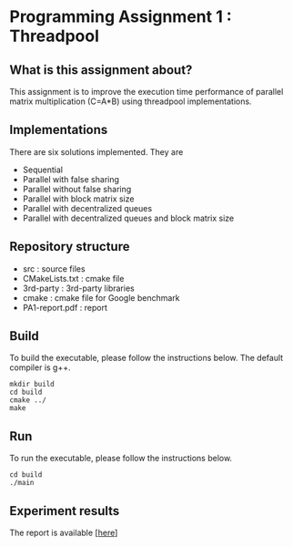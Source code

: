 # Programming Assignment 1 : Threadpool

## What is this assignment about?
This assignment is to improve the execution time performance of parallel matrix multiplication (C=A*B)
using threadpool implementations.

## Implementations
There are six solutions implemented. They are
- Sequential
- Parallel with false sharing
- Parallel without false sharing
- Parallel with block matrix size
- Parallel with decentralized queues
- Parallel with decentralized queues and block matrix size


## Repository structure
- src : source files
- CMakeLists.txt : cmake file
- 3rd-party : 3rd-party libraries
- cmake : cmake file for Google benchmark 
- PA1-report.pdf : report

## Build
To build the executable, please follow the instructions below. The default compiler is g++.
```
mkdir build
cd build
cmake ../
make
```

## Run
To run the executable, please follow the instructions below.

```
cd build
./main
```

## Experiment results
The report is available [[here](./PA1-report.pdf)]
